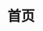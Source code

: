 ---
layout: home

title: 首页

hero:
  name: Guanli
  text: Home Page
  tagline: 事能知足心常泰，人到无求品自高
  image:
    src: /images/logo.png
    alt: Guanli
  actions:
    - theme: brand
      text: 个人简介
      link: /guides/privacy/intro
    - theme: alt
      text: 工作简历
      link: /guides/privacy/resume

features:
  - icon: 
      src: /icons/photo-icon.svg
    title: JinJin
    details: 张大宝精彩瞬间记录
    link: /guides/photos/baby
    linkText: 点击进入
  - icon: 
      src: /icons/photo-icon.svg
    title: Yunning
    details: 刘小宝精彩瞬间记录
    link: /guides/photos/baby
    linkText: 点击进入
---